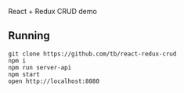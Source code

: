 React + Redux CRUD demo 
 
## Running

    git clone https://github.com/tb/react-redux-crud
    npm i
    npm run server-api
    npm start
    open http://localhost:8080

